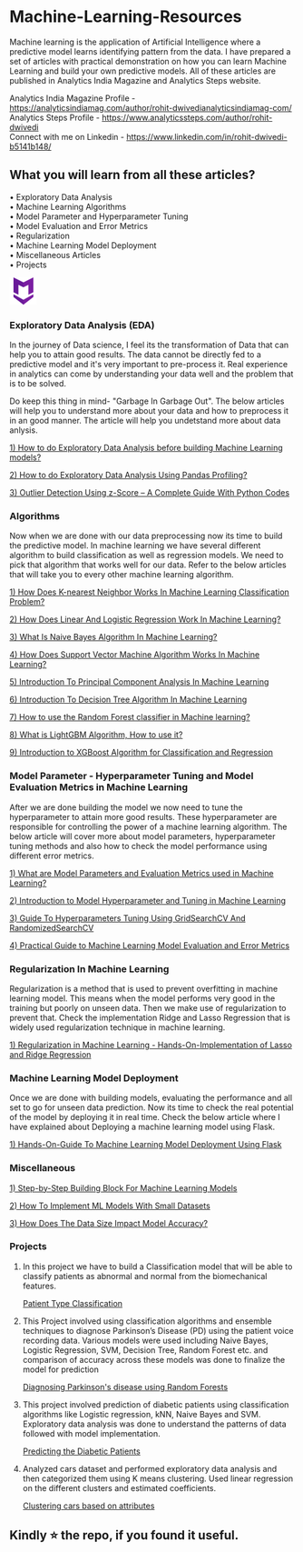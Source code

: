 # Machine-Learning-Resources

Machine learning is the application of Artificial Intelligence where a predictive model learns identifying pattern from the data. 
I have prepared a set of articles with practical demonstration on how you can learn Machine Learning and build your own predictive models. 
All of these articles are published in Analytics India Magazine and Analytics Steps website. 

Analytics India Magazine Profile - https://analyticsindiamag.com/author/rohit-dwivedianalyticsindiamag-com/  \
Analytics Steps Profile - https://www.analyticssteps.com/author/rohit-dwivedi  \
Connect with me on Linkedin - https://www.linkedin.com/in/rohit-dwivedi-b5141b148/


## What you will learn from all these articles? 

• Exploratory Data Analysis\
• Machine Learning Algorithms\
• Model Parameter and Hyperparameter Tuning\
• Model Evaluation and Error Metrics\
• Regularization\
• Machine Learning Model Deployment\
• Miscellaneous Articles\
• Projects

![alt text](https://github.com/adam-p/markdown-here/raw/master/src/common/images/icon48.png )

### Exploratory Data Analysis (EDA)
In the journey of Data science, I feel its the transformation of Data that can help you to attain good results. The data cannot be directly fed to a predictive model and it's very important to pre-process it. Real experience in analytics can come by understanding your data well and the problem that is to be solved.

Do keep this thing in mind- "Garbage In Garbage Out". The below articles will help you to understand more about your data and how to preprocess it in an good manner. The article will help you undetstand more about data anlysis.


[1) How to do Exploratory Data Analysis before building Machine Learning models?](https://www.analyticssteps.com/blogs/how-do-exploratory-data-analysis-building-machine-learning-models)

[2) How to do Exploratory Data Analysis Using Pandas Profiling?](https://www.analyticssteps.com/blogs/how-do-exploratory-data-analysis-using-pandas-profiling)

[3) Outlier Detection Using z-Score – A Complete Guide With Python Codes](https://analyticsindiamag.com/outlier-detection-using-z-score-a-complete-guide-with-python-codes/)

### Algorithms 

Now when we are done with our data preprocessing now its time to build the predictive model. 
In machine learning we have several different algorithm to build classification as well as regression models. We need to pick that algorithm that works well for our data.
Refer to the below articles that will take you to every other machine learning algorithm. 


[1) How Does K-nearest Neighbor Works In Machine Learning Classification Problem?](https://www.analyticssteps.com/blogs/how-does-k-nearest-neighbor-works-machine-learningassification-problem)

[2) How Does Linear And Logistic Regression Work In Machine Learning?](https://www.analyticssteps.com/blogs/how-does-linear-and-logistic-regression-work-machine-learning)

[3) What Is Naive Bayes Algorithm In Machine Learning?](https://www.analyticssteps.com/blogs/what-naive-bayes-algorithm-machine-learning)

[4) How Does Support Vector Machine Algorithm Works In Machine Learning?](https://www.analyticssteps.com/blogs/how-does-support-vector-machine-algorithm-works-machine-learning)

[5) Introduction To Principal Component Analysis In Machine Learning](https://www.analyticssteps.com/blogs/introduction-principal-component-analysis-machine-learning)

[6) Introduction To Decision Tree Algorithm In Machine Learning](https://www.analyticssteps.com/blogs/introduction-decision-tree-algorithm-machine-learning)

[7) How to use the Random Forest classifier in Machine learning?](https://www.analyticssteps.com/blogs/how-use-random-forest-classifier-machine-learning)

[8) What is LightGBM Algorithm, How to use it?](https://www.analyticssteps.com/blogs/what-light-gbm-algorithm-how-use-it)

[9) Introduction to XGBoost Algorithm for Classification and Regression](https://www.analyticssteps.com/blogs/introduction-xgboost-algorithm-classification-and-regression)



### Model Parameter - Hyperparameter Tuning and Model Evaluation Metrics in Machine Learning

After we are done building the model we now need to tune the hyperparameter to attain more good results. These hyperparameter are responsible for controlling the power of a machine learning algorithm.
The below article will cover more about model parameters, hyperparameter tuning methods and also how to check the model performance using different error metrics. 


[1) What are Model Parameters and Evaluation Metrics used in Machine Learning?](https://www.analyticssteps.com/blogs/what-are-model-parameters-and-evaluation-metricsused-machine-learning)

[2) Introduction to Model Hyperparameter and Tuning in Machine Learning](https://www.analyticssteps.com/blogs/introduction-model-hyperparameter-and-tuning-machine-learning)

[3) Guide To Hyperparameters Tuning Using GridSearchCV And RandomizedSearchCV](https://analyticsindiamag.com/guide-to-hyperparameters-tuning-using-gridsearchcv-and-randomizedsearchcv/)

[4) Practical Guide to Machine Learning Model Evaluation and Error Metrics](https://analyticsindiamag.com/practical-guide-to-machine-learning-model-evaluation-and-error-metrics)

### Regularization In Machine Learning 

Regularization is a method that is used to prevent overfitting in machine learning model. This means when the model performs very good in the training but poorly on unseen data.
Then we make use of regularization to prevent that. Check the implementation Ridge and Lasso Regression that is widely used regularization technique in machine learning.

[1) Regularization in Machine Learning - Hands-On-Implementation of Lasso and Ridge Regression](https://analyticsindiamag.com/hands-on-implementation-of-lasso-and-ridge-regression)


### Machine Learning Model Deployment

Once we are done with building models, evaluating the performance and all set to go for unseen data prediction. Now its time to check the real potential of the model by deploying it in real time. Check the below article where I have explained about Deploying a machine learning model using Flask. 

[1) Hands-On-Guide To Machine Learning Model Deployment Using Flask](https://analyticsindiamag.com/hands-on-guide-to-machine-learning-model-deployment-using-flask/)

### Miscellaneous

[1) Step-by-Step Building Block For Machine Learning Models](https://analyticsindiamag.com/step-by-step-building-block-for-machine-learning-models)

[2) How To Implement ML Models With Small Datasets](https://analyticsindiamag.com/how-to-implement-ml-models-with-small-datasets/)

[3) How Does The Data Size Impact Model Accuracy?](https://analyticsindiamag.com/how-does-the-data-size-impact-model-accuracy/)



### Projects 

1) In this project we have to build a Classification model that will be able to classify patients as abnormal and normal from the biomechanical features. 

      [Patient Type Classification](https://github.com/Rohitdwivedi16111998/rohitdwivedi/blob/master/KNN-%20Patient%20type%20Classification.ipynb)

2) This Project involved using classification algorithms and ensemble techniques to diagnose Parkinson’s Disease (PD) using the patient voice recording data. Various models were used including Naive Bayes, Logistic Regression, SVM, Decision Tree, Random Forest etc. and comparison of accuracy across these models was done to finalize the model for prediction

      [Diagnosing Parkinson's disease using Random Forests ](https://github.com/Rohitdwivedi16111998/rohitdwivedi/blob/master/Parkinson%E2%80%99s%20Disease.ipynb)

3) This project involved prediction of diabetic patients using classification algorithms like Logistic regression, kNN, Naive Bayes and SVM. Exploratory data analysis was done to understand the patterns of data followed with model implementation.

      [Predicting the Diabetic Patients](https://github.com/Rohitdwivedi16111998/rohitdwivedi/blob/master/Parkinson%E2%80%99s%20Disease.ipynb)

4) Analyzed cars dataset and performed exploratory data analysis and then categorized them using K means clustering. Used linear regression on the different clusters and estimated coefficients.

      [Clustering cars based on attributes](https://github.com/Rohitdwivedi16111998/rohitdwivedi/blob/master/Classifying%20Silhouttes%20of%20vehicle.ipynb)
     
     
## Kindly ⭐ the repo, if you found it useful.

